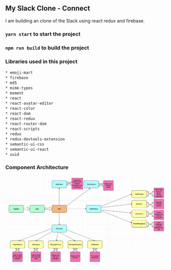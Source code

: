 ## My Slack Clone - Connect

I am building an clone of the Slack using react redux and firebase.

  ### `yarn start` to start the project


  ### `npm run build` to build the project

  ### Libraries used in this project
    * emoji-mart
    * firebase
    * md5
    * mime-types
    * moment
    * react
    * react-avatar-editor
    * react-color
    * react-dom
    * react-redux
    * react-router-dom
    * react-scripts
    * redux
    * redux-devtools-extension
    * semantic-ui-css
    * semantic-ui-react
    * uuid

### Component Architecture
<img src="./Screen Shot 2019-09-09 at 11.26.34 pm.png"/>
